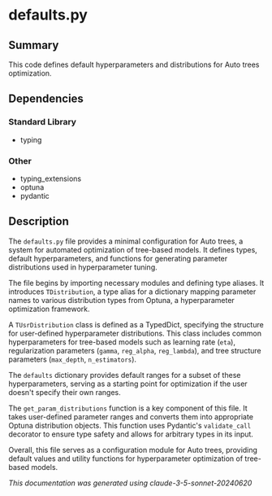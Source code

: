 # defaults.py

## Summary

This code defines default hyperparameters and distributions for Auto trees optimization.

## Dependencies

### Standard Library
- typing

### Other
- typing_extensions
- optuna
- pydantic

## Description

The `defaults.py` file provides a minimal configuration for Auto trees, a system for automated optimization of tree-based models. It defines types, default hyperparameters, and functions for generating parameter distributions used in hyperparameter tuning.

The file begins by importing necessary modules and defining type aliases. It introduces `TDistribution`, a type alias for a dictionary mapping parameter names to various distribution types from Optuna, a hyperparameter optimization framework.

A `TUsrDistribution` class is defined as a TypedDict, specifying the structure for user-defined hyperparameter distributions. This class includes common hyperparameters for tree-based models such as learning rate (`eta`), regularization parameters (`gamma`, `reg_alpha`, `reg_lambda`), and tree structure parameters (`max_depth`, `n_estimators`).

The `defaults` dictionary provides default ranges for a subset of these hyperparameters, serving as a starting point for optimization if the user doesn't specify their own ranges.

The `get_param_distributions` function is a key component of this file. It takes user-defined parameter ranges and converts them into appropriate Optuna distribution objects. This function uses Pydantic's `validate_call` decorator to ensure type safety and allows for arbitrary types in its input.

Overall, this file serves as a configuration module for Auto trees, providing default values and utility functions for hyperparameter optimization of tree-based models.

*This documentation was generated using claude-3-5-sonnet-20240620*